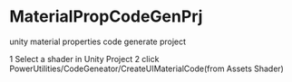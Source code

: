 # MaterialPropCodeGenPrj
unity material properties code generate project

1 Select a shader in Unity Project
2 click PowerUtilities/CodeGeneator/CreateUIMaterialCode(from Assets Shader)